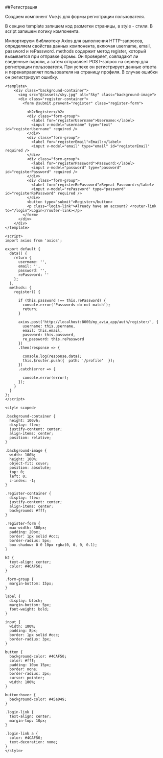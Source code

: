 ##Регистрация

Создаем компонент Vue.js для формы регистрации пользователя.

В секцию template запишем код разметки страницы, в style - стили.
В script запишем логику компонента. 

Импортируем библиотеку Axios для выполнения HTTP-запросов, определяем свойства 
данных компонента, включая username, email, password и rePassword.
methods содержит метод register, который вызывается при отправке формы. 
Он проверяет, совпадают ли введенные пароли, а затем отправляет 
POST-запрос на сервер для регистрации пользователя. 
При успехе он регистрирует данные ответа и перенаправляет 
пользователя на страницу профиля. В случае ошибки он регистрирует ошибку.


    <template>
        <div class="background-container">
          <img src="@/assets/sky.jpg" alt="Sky" class="background-image">
          <div class="register-container">
            <form @submit.prevent="register" class="register-form">
    
              <h2>Register</h2>
              <div class="form-group">
                <label for="registerUsername">Username:</label>
                <input v-model="username" type="text" id="registerUsername" required />
              </div>
              <div class="form-group">
                <label for="registerEmail">Email:</label>
                <input v-model="email" type="email" id="registerEmail" required />
              </div>
              <div class="form-group">
                <label for="registerPassword">Password:</label>
                <input v-model="password" type="password" id="registerPassword" required />
              </div>
              <div class="form-group">
                <label for="registerRePassword">Repeat Password:</label>
                <input v-model="rePassword" type="password" id="registerRePassword" required />
              </div>
              <button type="submit">Register</button>
              <p class="login-link">Already have an account? <router-link to="/login">Login</router-link></p>
            </form>
          </div>
        </div>
    </template>
    
    <script>
    import axios from 'axios';
    
    export default {
      data() {
        return {
          username: '',
          email: '',
          password: '',
          rePassword: ''
        };
      },
      methods: {
        register() {
          
          if (this.password !== this.rePassword) {
            console.error('Passwords do not match');
            return;
          }
    
          axios.post('http://localhost:8000/my_avia_app/auth/register/', {
            username: this.username,
            email: this.email,
            password: this.password,
            re_password: this.rePassword
          })
          .then(response => {
        
            console.log(response.data);
            this.$router.push({  path: '/profile'  });
          })
          .catch(error => {
           
            console.error(error);
          });
        }
      }
    };
    </script>
    
    <style scoped>
    
    .background-container {
      height: 100vh;
      display: flex;
      justify-content: center;
      align-items: center;
      position: relative;
    }
    
    .background-image {
      width: 100%;
      height: 100%;
      object-fit: cover;
      position: absolute;
      top: 0;
      left: 0;
      z-index: -1;
    }
    
    .register-container {
      display: flex;
      justify-content: center;
      align-items: center;
      background: #fff;
    }
    
    .register-form {
      max-width: 300px;
      padding: 20px;
      border: 1px solid #ccc;
      border-radius: 5px;
      box-shadow: 0 0 10px rgba(0, 0, 0, 0.1);
    }
    
    h2 {
      text-align: center;
      color: #4CAF50;
    }
    
    .form-group {
      margin-bottom: 15px;
    }
    
    label {
      display: block;
      margin-bottom: 5px;
      font-weight: bold;
    }
    
    input {
      width: 100%;
      padding: 8px;
      border: 1px solid #ccc;
      border-radius: 3px;
    }
    
    button {
      background-color: #4CAF50;
      color: #fff;
      padding: 10px 15px;
      border: none;
      border-radius: 3px;
      cursor: pointer;
      width: 100%;
    }
    
    button:hover {
      background-color: #45a049;
    }
    
    .login-link {
      text-align: center;
      margin-top: 10px;
    }
    
    .login-link a {
      color: #4CAF50;
      text-decoration: none;
    }
    </style>
